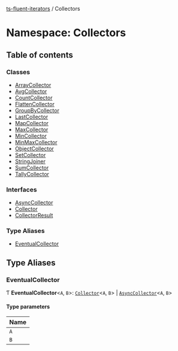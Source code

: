 [ts-fluent-iterators](../README.md) / Collectors

# Namespace: Collectors

## Table of contents

### Classes

- [ArrayCollector](../classes/Collectors.ArrayCollector.md)
- [AvgCollector](../classes/Collectors.AvgCollector.md)
- [CountCollector](../classes/Collectors.CountCollector.md)
- [FlattenCollector](../classes/Collectors.FlattenCollector.md)
- [GroupByCollector](../classes/Collectors.GroupByCollector.md)
- [LastCollector](../classes/Collectors.LastCollector.md)
- [MapCollector](../classes/Collectors.MapCollector.md)
- [MaxCollector](../classes/Collectors.MaxCollector.md)
- [MinCollector](../classes/Collectors.MinCollector.md)
- [MinMaxCollector](../classes/Collectors.MinMaxCollector.md)
- [ObjectCollector](../classes/Collectors.ObjectCollector.md)
- [SetCollector](../classes/Collectors.SetCollector.md)
- [StringJoiner](../classes/Collectors.StringJoiner.md)
- [SumCollector](../classes/Collectors.SumCollector.md)
- [TallyCollector](../classes/Collectors.TallyCollector.md)

### Interfaces

- [AsyncCollector](../interfaces/Collectors.AsyncCollector.md)
- [Collector](../interfaces/Collectors.Collector.md)
- [CollectorResult](../interfaces/Collectors.CollectorResult.md)

### Type Aliases

- [EventualCollector](Collectors.md#eventualcollector)

## Type Aliases

### EventualCollector

Ƭ **EventualCollector**\<`A`, `B`\>: [`Collector`](../interfaces/Collectors.Collector.md)\<`A`, `B`\> \| [`AsyncCollector`](../interfaces/Collectors.AsyncCollector.md)\<`A`, `B`\>

#### Type parameters

| Name |
| :------ |
| `A` |
| `B` |
